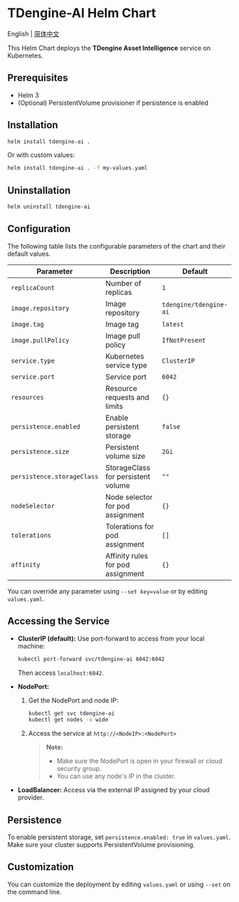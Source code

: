 # TDengine-AI Helm Chart

English | [简体中文](README-CN.md)

This Helm Chart deploys the **TDengine Asset Intelligence** service on Kubernetes.

## Prerequisites

- Helm 3
- (Optional) PersistentVolume provisioner if persistence is enabled

## Installation

```bash
helm install tdengine-ai .
```

Or with custom values:

```bash
helm install tdengine-ai . -f my-values.yaml
```

## Uninstallation

```bash
helm uninstall tdengine-ai
```

## Configuration

The following table lists the configurable parameters of the chart and their default values.

| Parameter                  | Description                                 | Default                |
|----------------------------|---------------------------------------------|------------------------|
| `replicaCount`             | Number of replicas                          | `1`                    |
| `image.repository`         | Image repository                            | `tdengine/tdengine-ai` |
| `image.tag`                | Image tag                                   | `latest`               |
| `image.pullPolicy`         | Image pull policy                           | `IfNotPresent`         |
| `service.type`             | Kubernetes service type                     | `ClusterIP`            |
| `service.port`             | Service port                                | `6042`                 |
| `resources`                | Resource requests and limits                | `{}`                   |
| `persistence.enabled`      | Enable persistent storage                   | `false`                |
| `persistence.size`         | Persistent volume size                      | `2Gi`                  |
| `persistence.storageClass` | StorageClass for persistent volume          | `""`                   |
| `nodeSelector`             | Node selector for pod assignment            | `{}`                   |
| `tolerations`              | Tolerations for pod assignment              | `[]`                   |
| `affinity`                  | Affinity rules for pod assignment            | `{}`                   |

You can override any parameter using `--set key=value` or by editing `values.yaml`.

## Accessing the Service

- **ClusterIP (default):**
  Use port-forward to access from your local machine:
  ```bash
  kubectl port-forward svc/tdengine-ai 6042:6042
  ```
  Then access `localhost:6042`.

- **NodePort:**
  1. Get the NodePort and node IP:
     ```bash
     kubectl get svc tdengine-ai
     kubectl get nodes -o wide
     ```
  2. Access the service at `http://<NodeIP>:<NodePort>`
     > **Note:**
     > - Make sure the NodePort is open in your firewall or cloud security group.
     > - You can use any node's IP in the cluster.

- **LoadBalancer:**
  Access via the external IP assigned by your cloud provider.

## Persistence

To enable persistent storage, set `persistence.enabled: true` in `values.yaml`.
Make sure your cluster supports PersistentVolume provisioning.

## Customization

You can customize the deployment by editing `values.yaml` or using `--set` on the command line.